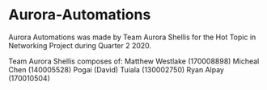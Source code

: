 # Aurora-Automations

Aurora Automations was made by Team Aurora Shellis for the Hot Topic in Networking Project during Quarter 2 2020.

Team Aurora Shellis composes of:
Matthew Westlake (170008898)
Micheal Chen (140005528)
Pogai (David) Tuiala (130002750)
Ryan Alpay (170010504)

